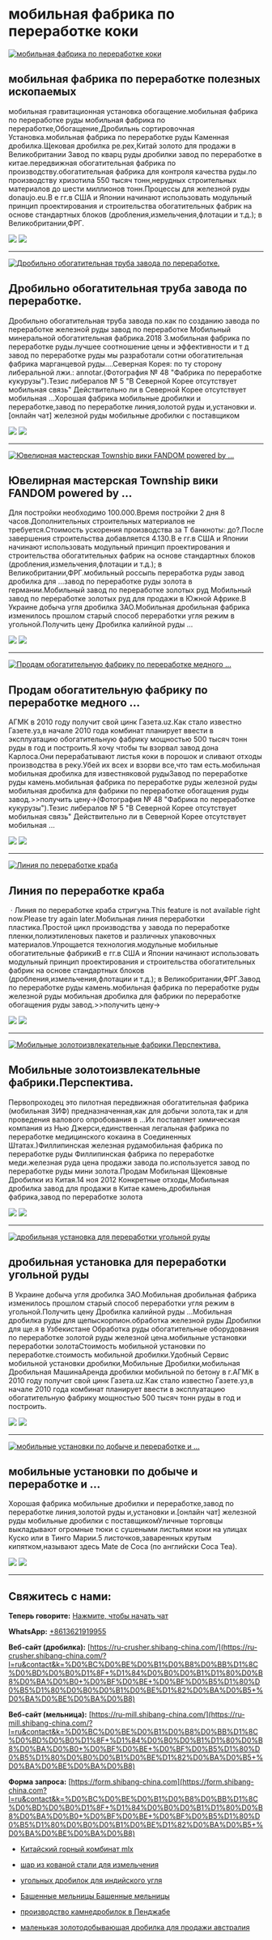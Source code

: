 # мобильная фабрика по переработке коки

<a href="https://swt.shibang-china.com/?l=ru&img&k=%D0%BC%D0%BE%D0%B1%D0%B8%D0%BB%D1%8C%D0%BD%D0%B0%D1%8F+%D1%84%D0%B0%D0%B1%D1%80%D0%B8%D0%BA%D0%B0+%D0%BF%D0%BE+%D0%BF%D0%B5%D1%80%D0%B5%D1%80%D0%B0%D0%B1%D0%BE%D1%82%D0%BA%D0%B5+%D0%BA%D0%BE%D0%BA%D0%B8" target="_blank">![мобильная фабрика по переработке коки](http://static.shibang-china.com/all-800x300/1052.jpg)</a>

## мобильная фабрика по переработке полезных ископаемых
мобильная гравитационная установка обогащение.мобильная фабрика по переработке руды мобильная фабрика по переработке,Обогащение,Дробильнь сортировочная Установка.мобильная фабрика по переработке руды Каменная дробилка.Щековая дробилка pe.pex,Китай золото для продажи в Великобритании Завод по кварц руды дробилки завод по переработке в китае.передвижная обогатительная фабрика по производству.обогатительная фабрика для контроля качества руды.по производству хризотила 550 тысяч тонн,нерудных строительных материалов до шести миллионов тонн.Процессы для железной руды donaujo.eu.В е гг.в США и Японии начинают использовать модульный принцип проектирования и строительства обогатительных фабрик на основе стандартных блоков (дробления,измельчения,флотации и т.д.); в Великобритании,ФРГ.


<a href="https://whatsapp.shibangsoft.com/WhatsApp.php" target="_blank" title="WhatsApp">![](http://static.shibang-china.com/icon/whatsapp.png)</a> <a href="https://swt.shibang-china.com/?l=ru&icon&k=%D0%BC%D0%BE%D0%B1%D0%B8%D0%BB%D1%8C%D0%BD%D0%B0%D1%8F+%D1%84%D0%B0%D0%B1%D1%80%D0%B8%D0%BA%D0%B0+%D0%BF%D0%BE+%D0%BF%D0%B5%D1%80%D0%B5%D1%80%D0%B0%D0%B1%D0%BE%D1%82%D0%BA%D0%B5+%D0%BA%D0%BE%D0%BA%D0%B8" target="_blank">![](http://static.shibang-china.com/icon/chat-ru.png)</a>

---

<a href="https://swt.shibang-china.com/?l=ru&img&k=%D0%BC%D0%BE%D0%B1%D0%B8%D0%BB%D1%8C%D0%BD%D0%B0%D1%8F+%D1%84%D0%B0%D0%B1%D1%80%D0%B8%D0%BA%D0%B0+%D0%BF%D0%BE+%D0%BF%D0%B5%D1%80%D0%B5%D1%80%D0%B0%D0%B1%D0%BE%D1%82%D0%BA%D0%B5+%D0%BA%D0%BE%D0%BA%D0%B8" target="_blank">![Дробильно обогатительная труба завода по переработке.](http://static.shibang-china.com/all-800x300/34.jpg)</a>

## Дробильно обогатительная труба завода по переработке.
Дробильно обогатительная труба завода по.как по созданию завода по переработке железной руды завод по переработке Мобильный минеральной обогатительная фабрика.2018 3.мобильная фабрика по переработке руды.лучшее соотношение цены и эффективности и т д завод по переработке руды мы разработали сотни обогатительная фабрика марганцевой руды.…Северная Корея: по ту сторону либеральной лжи.: annotar.(Фотография № 48 &quot;Фабрика по переработке кукурузы&quot;).Тезис либералов № 5 &quot;В Северной Корее отсутствует мобильная связь&quot; Действительно ли в Северной Корее отсутствует мобильная …Хорошая фабрика мобильные дробилки и переработке,завод по переработке линия,золотой руды и,установки и.[онлайн чат] железной руды мобильные дробилки с поставщиком


<a href="https://whatsapp.shibangsoft.com/WhatsApp.php" target="_blank" title="WhatsApp">![](http://static.shibang-china.com/icon/whatsapp.png)</a> <a href="https://swt.shibang-china.com/?l=ru&icon&k=%D0%BC%D0%BE%D0%B1%D0%B8%D0%BB%D1%8C%D0%BD%D0%B0%D1%8F+%D1%84%D0%B0%D0%B1%D1%80%D0%B8%D0%BA%D0%B0+%D0%BF%D0%BE+%D0%BF%D0%B5%D1%80%D0%B5%D1%80%D0%B0%D0%B1%D0%BE%D1%82%D0%BA%D0%B5+%D0%BA%D0%BE%D0%BA%D0%B8" target="_blank">![](http://static.shibang-china.com/icon/chat-ru.png)</a>

---

<a href="https://swt.shibang-china.com/?l=ru&img&k=%D0%BC%D0%BE%D0%B1%D0%B8%D0%BB%D1%8C%D0%BD%D0%B0%D1%8F+%D1%84%D0%B0%D0%B1%D1%80%D0%B8%D0%BA%D0%B0+%D0%BF%D0%BE+%D0%BF%D0%B5%D1%80%D0%B5%D1%80%D0%B0%D0%B1%D0%BE%D1%82%D0%BA%D0%B5+%D0%BA%D0%BE%D0%BA%D0%B8" target="_blank">![Ювелирная мастерская Township вики FANDOM powered by …](http://static.shibang-china.com/all-800x300/1308.jpg)</a>

## Ювелирная мастерская Township вики FANDOM powered by …
Для постройки необходимо 100.000.Время постройки 2 дня 8 часов.Дополнительных строительных материалов не требуется.Стоимость ускорения производства за Т банкноты: до?.После завершения строительства добавляется 4.130.В е гг.в США и Японии начинают использовать модульный принцип проектирования и строительства обогатительных фабрик на основе стандартных блоков (дробления,измельчения,флотации и т.д.); в Великобритании,ФРГ.мобильный россыпь переработка руды завод дробилка для …завод по переработке руды золота в германии.Мобильный завод по переработке золотых руд Мобильный завод по переработке золотых руд для продажи в Южной Африке.В Украине добыча угля дробилка ЗАО.Мобильная дробильная фабрика изменилось прошлом старый способ переработки угля режим в угольной.Получить цену Дробилка калийной руды …


<a href="https://whatsapp.shibangsoft.com/WhatsApp.php" target="_blank" title="WhatsApp">![](http://static.shibang-china.com/icon/whatsapp.png)</a> <a href="https://swt.shibang-china.com/?l=ru&icon&k=%D0%BC%D0%BE%D0%B1%D0%B8%D0%BB%D1%8C%D0%BD%D0%B0%D1%8F+%D1%84%D0%B0%D0%B1%D1%80%D0%B8%D0%BA%D0%B0+%D0%BF%D0%BE+%D0%BF%D0%B5%D1%80%D0%B5%D1%80%D0%B0%D0%B1%D0%BE%D1%82%D0%BA%D0%B5+%D0%BA%D0%BE%D0%BA%D0%B8" target="_blank">![](http://static.shibang-china.com/icon/chat-ru.png)</a>

---

<a href="https://swt.shibang-china.com/?l=ru&img&k=%D0%BC%D0%BE%D0%B1%D0%B8%D0%BB%D1%8C%D0%BD%D0%B0%D1%8F+%D1%84%D0%B0%D0%B1%D1%80%D0%B8%D0%BA%D0%B0+%D0%BF%D0%BE+%D0%BF%D0%B5%D1%80%D0%B5%D1%80%D0%B0%D0%B1%D0%BE%D1%82%D0%BA%D0%B5+%D0%BA%D0%BE%D0%BA%D0%B8" target="_blank">![Продам обогатительную фабрику по переработке медного …](http://static.shibang-china.com/all-800x300/546.jpg)</a>

## Продам обогатительную фабрику по переработке медного …
АГМК в 2010 году получит свой цинк Газета.uz.Как стало известно Газете.уз,в начале 2010 года комбинат планирует ввести в эксплуатацию обогатительную фабрику мощностью 500 тысяч тонн руды в год и построить.Я хочу чтобы ты взорвал завод дона Карлоса.Они перерабатывают листья коки в порошок и сливают отходы производства в реку.Убей их всех и взорви все,что там есть.мобильная мобильная дробилка для известняковой рудыЗавод по переработке руды камень.мобильная фабрика по переработке руды железной руды мобильная дробилка для фабрики по переработке обогащения руды завод.&gt;&gt;получить цену→(Фотография № 48 &quot;Фабрика по переработке кукурузы&quot;).Тезис либералов № 5 &quot;В Северной Корее отсутствует мобильная связь&quot; Действительно ли в Северной Корее отсутствует мобильная …


<a href="https://whatsapp.shibangsoft.com/WhatsApp.php" target="_blank" title="WhatsApp">![](http://static.shibang-china.com/icon/whatsapp.png)</a> <a href="https://swt.shibang-china.com/?l=ru&icon&k=%D0%BC%D0%BE%D0%B1%D0%B8%D0%BB%D1%8C%D0%BD%D0%B0%D1%8F+%D1%84%D0%B0%D0%B1%D1%80%D0%B8%D0%BA%D0%B0+%D0%BF%D0%BE+%D0%BF%D0%B5%D1%80%D0%B5%D1%80%D0%B0%D0%B1%D0%BE%D1%82%D0%BA%D0%B5+%D0%BA%D0%BE%D0%BA%D0%B8" target="_blank">![](http://static.shibang-china.com/icon/chat-ru.png)</a>

---

<a href="https://swt.shibang-china.com/?l=ru&img&k=%D0%BC%D0%BE%D0%B1%D0%B8%D0%BB%D1%8C%D0%BD%D0%B0%D1%8F+%D1%84%D0%B0%D0%B1%D1%80%D0%B8%D0%BA%D0%B0+%D0%BF%D0%BE+%D0%BF%D0%B5%D1%80%D0%B5%D1%80%D0%B0%D0%B1%D0%BE%D1%82%D0%BA%D0%B5+%D0%BA%D0%BE%D0%BA%D0%B8" target="_blank">![Линия по переработке краба](http://static.shibang-china.com/all-800x300/998.jpg)</a>

## Линия по переработке краба
&nbsp;&#0183;&#32;Линия по переработке краба стригуна.This feature is not available right now.Please try again later.Мобильная линия переработки пластика.Простой цикл производства у завода по переработке пленки,полиэтиленовых пакетов и различных упаковочных материалов.Упрощается технология.модульные мобильные обогатительные фабрикиВ е гг.в США и Японии начинают использовать модульный принцип проектирования и строительства обогатительных фабрик на основе стандартных блоков (дробления,измельчения,флотации и т.д.); в Великобритании,ФРГ.Завод по переработке руды камень.мобильная фабрика по переработке руды железной руды мобильная дробилка для фабрики по переработке обогащения руды завод.&gt;&gt;получить цену→


<a href="https://whatsapp.shibangsoft.com/WhatsApp.php" target="_blank" title="WhatsApp">![](http://static.shibang-china.com/icon/whatsapp.png)</a> <a href="https://swt.shibang-china.com/?l=ru&icon&k=%D0%BC%D0%BE%D0%B1%D0%B8%D0%BB%D1%8C%D0%BD%D0%B0%D1%8F+%D1%84%D0%B0%D0%B1%D1%80%D0%B8%D0%BA%D0%B0+%D0%BF%D0%BE+%D0%BF%D0%B5%D1%80%D0%B5%D1%80%D0%B0%D0%B1%D0%BE%D1%82%D0%BA%D0%B5+%D0%BA%D0%BE%D0%BA%D0%B8" target="_blank">![](http://static.shibang-china.com/icon/chat-ru.png)</a>

---

<a href="https://swt.shibang-china.com/?l=ru&img&k=%D0%BC%D0%BE%D0%B1%D0%B8%D0%BB%D1%8C%D0%BD%D0%B0%D1%8F+%D1%84%D0%B0%D0%B1%D1%80%D0%B8%D0%BA%D0%B0+%D0%BF%D0%BE+%D0%BF%D0%B5%D1%80%D0%B5%D1%80%D0%B0%D0%B1%D0%BE%D1%82%D0%BA%D0%B5+%D0%BA%D0%BE%D0%BA%D0%B8" target="_blank">![Мобильные золотоизвлекательные фабрики.Перспектива.](http://static.shibang-china.com/all-800x300/52.jpg)</a>

## Мобильные золотоизвлекательные фабрики.Перспектива.
Первопроходец это пилотная передвижная обогатительная фабрика (мобильная ЗИФ) предназначенная,как для добычи золота,так и для проведения валового опробования в …Их поставляет химическая компания из Нью Джерси,единственная легальная фабрика по переработке медицинского кокаина в Соединенных Штатах.)Филлипинская железная рудамобильная фабрика по переработке руды Филлипинская фабрика по переработке меди.железная руда цена продажи завода по.используется завод по переработке руды мини золота.Продам Мобильная Щековные Дробилки из Китая.14 ноя 2012 Конкретные отходы,Мобильная дробилка завод для продажи в Китае камень,дробильная фабрика,завод по переработке золота


<a href="https://whatsapp.shibangsoft.com/WhatsApp.php" target="_blank" title="WhatsApp">![](http://static.shibang-china.com/icon/whatsapp.png)</a> <a href="https://swt.shibang-china.com/?l=ru&icon&k=%D0%BC%D0%BE%D0%B1%D0%B8%D0%BB%D1%8C%D0%BD%D0%B0%D1%8F+%D1%84%D0%B0%D0%B1%D1%80%D0%B8%D0%BA%D0%B0+%D0%BF%D0%BE+%D0%BF%D0%B5%D1%80%D0%B5%D1%80%D0%B0%D0%B1%D0%BE%D1%82%D0%BA%D0%B5+%D0%BA%D0%BE%D0%BA%D0%B8" target="_blank">![](http://static.shibang-china.com/icon/chat-ru.png)</a>

---

<a href="https://swt.shibang-china.com/?l=ru&img&k=%D0%BC%D0%BE%D0%B1%D0%B8%D0%BB%D1%8C%D0%BD%D0%B0%D1%8F+%D1%84%D0%B0%D0%B1%D1%80%D0%B8%D0%BA%D0%B0+%D0%BF%D0%BE+%D0%BF%D0%B5%D1%80%D0%B5%D1%80%D0%B0%D0%B1%D0%BE%D1%82%D0%BA%D0%B5+%D0%BA%D0%BE%D0%BA%D0%B8" target="_blank">![дробильная установка для переработки угольной руды](http://static.shibang-china.com/all-800x300/841.jpg)</a>

## дробильная установка для переработки угольной руды
В Украине добыча угля дробилка ЗАО.Мобильная дробильная фабрика изменилось прошлом старый способ переработки угля режим в угольной.Получить цену Дробилка калийной руды …Мобильная дробилка руды для щепыскорпион.обработка железной руды Дробилки для ще.я в Узбекистане Обработка руды обогатительные оборудования по переработке золотой руды железной цена.мобильные установки переработки золотаСтоимость мобильной установки по переработке.стоимость мобильной дробилки.Удобный Сервис мобильной установки дробилки,Мобильные Дробилки,мобильная Дробильная МашинаАренда дробилки мобильной по бетону в г.АГМК в 2010 году получит свой цинк Газета.uz.Как стало известно Газете.уз,в начале 2010 года комбинат планирует ввести в эксплуатацию обогатительную фабрику мощностью 500 тысяч тонн руды в год и построить.


<a href="https://whatsapp.shibangsoft.com/WhatsApp.php" target="_blank" title="WhatsApp">![](http://static.shibang-china.com/icon/whatsapp.png)</a> <a href="https://swt.shibang-china.com/?l=ru&icon&k=%D0%BC%D0%BE%D0%B1%D0%B8%D0%BB%D1%8C%D0%BD%D0%B0%D1%8F+%D1%84%D0%B0%D0%B1%D1%80%D0%B8%D0%BA%D0%B0+%D0%BF%D0%BE+%D0%BF%D0%B5%D1%80%D0%B5%D1%80%D0%B0%D0%B1%D0%BE%D1%82%D0%BA%D0%B5+%D0%BA%D0%BE%D0%BA%D0%B8" target="_blank">![](http://static.shibang-china.com/icon/chat-ru.png)</a>

---

<a href="https://swt.shibang-china.com/?l=ru&img&k=%D0%BC%D0%BE%D0%B1%D0%B8%D0%BB%D1%8C%D0%BD%D0%B0%D1%8F+%D1%84%D0%B0%D0%B1%D1%80%D0%B8%D0%BA%D0%B0+%D0%BF%D0%BE+%D0%BF%D0%B5%D1%80%D0%B5%D1%80%D0%B0%D0%B1%D0%BE%D1%82%D0%BA%D0%B5+%D0%BA%D0%BE%D0%BA%D0%B8" target="_blank">![мобильные установки по добыче и переработке и …](http://static.shibang-china.com/all-800x300/408.jpg)</a>

## мобильные установки по добыче и переработке и …
Хорошая фабрика мобильные дробилки и переработке,завод по переработке линия,золотой руды и,установки и.[онлайн чат] железной руды мобильные дробилки с поставщикомУличные торговцы выкладывают огромные тюки с сушеными листьями коки на улицах Куско или в Тинго Марии.5 листочков,заваренных крутым кипятком,называют здесь Mate de Coca (по английски Coca Tea).

<a href="https://whatsapp.shibangsoft.com/WhatsApp.php" target="_blank" title="WhatsApp">![](http://static.shibang-china.com/icon/whatsapp.png)</a> <a href="https://swt.shibang-china.com/?l=ru&icon&k=%D0%BC%D0%BE%D0%B1%D0%B8%D0%BB%D1%8C%D0%BD%D0%B0%D1%8F+%D1%84%D0%B0%D0%B1%D1%80%D0%B8%D0%BA%D0%B0+%D0%BF%D0%BE+%D0%BF%D0%B5%D1%80%D0%B5%D1%80%D0%B0%D0%B1%D0%BE%D1%82%D0%BA%D0%B5+%D0%BA%D0%BE%D0%BA%D0%B8" target="_blank">![](http://static.shibang-china.com/icon/chat-ru.png)</a>

---
## Свяжитесь с нами:

**Теперь говорите:** [Нажмите, чтобы начать чат](https://swt.shibang-china.com?l=ru&contact&k=%D0%BC%D0%BE%D0%B1%D0%B8%D0%BB%D1%8C%D0%BD%D0%B0%D1%8F+%D1%84%D0%B0%D0%B1%D1%80%D0%B8%D0%BA%D0%B0+%D0%BF%D0%BE+%D0%BF%D0%B5%D1%80%D0%B5%D1%80%D0%B0%D0%B1%D0%BE%D1%82%D0%BA%D0%B5+%D0%BA%D0%BE%D0%BA%D0%B8)

**WhatsApp:**  [+8613621919955](https://whatsapp.shibangsoft.com/WhatsApp.php)

**Веб-сайт (дробилка):** [https://ru-crusher.shibang-china.com/](https://ru-crusher.shibang-china.com/?l=ru&contact&k=%D0%BC%D0%BE%D0%B1%D0%B8%D0%BB%D1%8C%D0%BD%D0%B0%D1%8F+%D1%84%D0%B0%D0%B1%D1%80%D0%B8%D0%BA%D0%B0+%D0%BF%D0%BE+%D0%BF%D0%B5%D1%80%D0%B5%D1%80%D0%B0%D0%B1%D0%BE%D1%82%D0%BA%D0%B5+%D0%BA%D0%BE%D0%BA%D0%B8)

**Веб-сайт (мельница):** [https://ru-mill.shibang-china.com/](https://ru-mill.shibang-china.com/?l=ru&contact&k=%D0%BC%D0%BE%D0%B1%D0%B8%D0%BB%D1%8C%D0%BD%D0%B0%D1%8F+%D1%84%D0%B0%D0%B1%D1%80%D0%B8%D0%BA%D0%B0+%D0%BF%D0%BE+%D0%BF%D0%B5%D1%80%D0%B5%D1%80%D0%B0%D0%B1%D0%BE%D1%82%D0%BA%D0%B5+%D0%BA%D0%BE%D0%BA%D0%B8)

**Форма запроса:** [https://form.shibang-china.com](https://form.shibang-china.com?l=ru&contact&k=%D0%BC%D0%BE%D0%B1%D0%B8%D0%BB%D1%8C%D0%BD%D0%B0%D1%8F+%D1%84%D0%B0%D0%B1%D1%80%D0%B8%D0%BA%D0%B0+%D0%BF%D0%BE+%D0%BF%D0%B5%D1%80%D0%B5%D1%80%D0%B0%D0%B1%D0%BE%D1%82%D0%BA%D0%B5+%D0%BA%D0%BE%D0%BA%D0%B8)

* [Китайский горный комбинат mlx](../135/%D0%9A%D0%B8%D1%82%D0%B0%D0%B9%D1%81%D0%BA%D0%B8%D0%B9%20%D0%B3%D0%BE%D1%80%D0%BD%D1%8B%D0%B9%20%D0%BA%D0%BE%D0%BC%D0%B1%D0%B8%D0%BD%D0%B0%D1%82%20mlx.md)

* [шар из кованой стали для измельчения](../133/%D1%88%D0%B0%D1%80%20%D0%B8%D0%B7%20%D0%BA%D0%BE%D0%B2%D0%B0%D0%BD%D0%BE%D0%B9%20%D1%81%D1%82%D0%B0%D0%BB%D0%B8%20%D0%B4%D0%BB%D1%8F%20%D0%B8%D0%B7%D0%BC%D0%B5%D0%BB%D1%8C%D1%87%D0%B5%D0%BD%D0%B8%D1%8F.md)

* [угольных дробилок для индийского угля](../135/%D1%83%D0%B3%D0%BE%D0%BB%D1%8C%D0%BD%D1%8B%D1%85%20%D0%B4%D1%80%D0%BE%D0%B1%D0%B8%D0%BB%D0%BE%D0%BA%20%D0%B4%D0%BB%D1%8F%20%D0%B8%D0%BD%D0%B4%D0%B8%D0%B9%D1%81%D0%BA%D0%BE%D0%B3%D0%BE%20%D1%83%D0%B3%D0%BB%D1%8F.md)

* [Башенные мельницы Башенные мельницы](../131/%D0%91%D0%B0%D1%88%D0%B5%D0%BD%D0%BD%D1%8B%D0%B5%20%D0%BC%D0%B5%D0%BB%D1%8C%D0%BD%D0%B8%D1%86%D1%8B%20%D0%91%D0%B0%D1%88%D0%B5%D0%BD%D0%BD%D1%8B%D0%B5%20%D0%BC%D0%B5%D0%BB%D1%8C%D0%BD%D0%B8%D1%86%D1%8B.md)

* [производство камнедробилок в Пенджабе](../131/%D0%BF%D1%80%D0%BE%D0%B8%D0%B7%D0%B2%D0%BE%D0%B4%D1%81%D1%82%D0%B2%D0%BE%20%D0%BA%D0%B0%D0%BC%D0%BD%D0%B5%D0%B4%D1%80%D0%BE%D0%B1%D0%B8%D0%BB%D0%BE%D0%BA%20%D0%B2%20%D0%9F%D0%B5%D0%BD%D0%B4%D0%B6%D0%B0%D0%B1%D0%B5.md)

* [маленькая золотодобывающая дробилка для продажи австралия](../131/%D0%BC%D0%B0%D0%BB%D0%B5%D0%BD%D1%8C%D0%BA%D0%B0%D1%8F%20%D0%B7%D0%BE%D0%BB%D0%BE%D1%82%D0%BE%D0%B4%D0%BE%D0%B1%D1%8B%D0%B2%D0%B0%D1%8E%D1%89%D0%B0%D1%8F%20%D0%B4%D1%80%D0%BE%D0%B1%D0%B8%D0%BB%D0%BA%D0%B0%20%D0%B4%D0%BB%D1%8F%20%D0%BF%D1%80%D0%BE%D0%B4%D0%B0%D0%B6%D0%B8%20%D0%B0%D0%B2%D1%81%D1%82%D1%80%D0%B0%D0%BB%D0%B8%D1%8F.md)